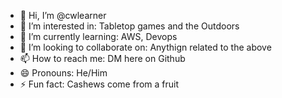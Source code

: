 - 👋 Hi, I’m @cwlearner
- 👀 I’m interested in: Tabletop games and the Outdoors
- 🌱 I’m currently learning: AWS, Devops
- 💞️ I’m looking to collaborate on: Anythign related to the above
- 📫 How to reach me: DM here on Github
- 😄 Pronouns: He/Him
- ⚡ Fun fact: Cashews come from a fruit

<!---
cwlearner/cwlearner is a ✨ special ✨ repository because its `README.md` (this file) appears on your GitHub profile.
You can click the Preview link to take a look at your changes.
--->
